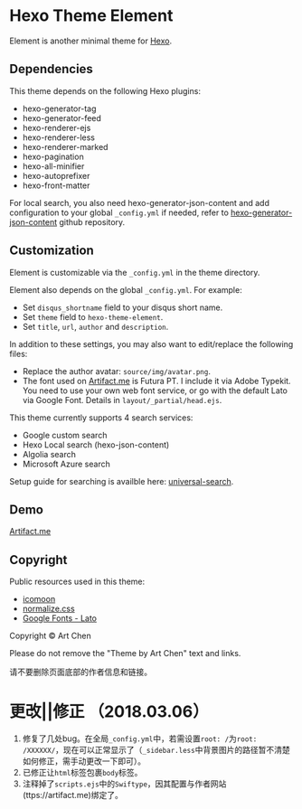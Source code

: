 # Hexo Theme Element

Element is another minimal theme for [Hexo](http://hexo.io).

## Dependencies

This theme depends on the following Hexo plugins:

* hexo-generator-tag
* hexo-generator-feed
* hexo-renderer-ejs
* hexo-renderer-less
* hexo-renderer-marked
* hexo-pagination
* hexo-all-minifier
* hexo-autoprefixer
* hexo-front-matter

For local search, you also need hexo-generator-json-content and add configuration to your global `_config.yml` if needed, refer to [hexo-generator-json-content](https://github.com/alexbruno/hexo-generator-json-content) github repository.

## Customization

Element is customizable via the `_config.yml` in the theme directory.

Element also depends on the global `_config.yml`. For example:

* Set `disqus_shortname` field to your disqus short name.
* Set `theme` field to `hexo-theme-element`.
* Set `title`, `url`, `author` and `description`.

In addition to these settings, you may also want to edit/replace the following files:

* Replace the author avatar: `source/img/avatar.png`.
* The font used on [Artifact.me](https://artifact.me) is Futura PT. I include it via Adobe Typekit. You need to use your own web font service, or go with the default Lato via Google Font. Details in `layout/_partial/head.ejs`.

This theme currently supports 4 search services:

* Google custom search
* Hexo Local search (hexo-json-content)
* Algolia search
* Microsoft Azure search

Setup guide for searching is availble here: [universal-search](https://github.com/artchen/universal-search).

## Demo

[Artifact.me](https://artifact.me)

## Copyright

Public resources used in this theme:

* [icomoon](https://icomoon.io/)
* [normalize.css](https://necolas.github.io/normalize.css/)
* [Google Fonts - Lato](https://fonts.google.com/specimen/Lato)

Copyright © Art Chen

Please do not remove the "Theme by Art Chen" text and links.

请不要删除页面底部的作者信息和链接。


# 更改||修正  （2018.03.06）

1. 修复了几处bug。在全局`_config.yml`中，若需设置`root: /`为`root: /XXXXXX/`，现在可以正常显示了（`_sidebar.less`中背景图片的路径暂不清楚如何修正，需手动更改一下即可）。
2. 已修正让`html`标签包裹`body`标签。
3. 注释掉了`scripts.ejs`中的`Swiftype`，因其配置与作者网站(ttps://artifact.me)绑定了。

